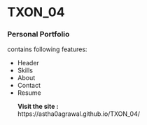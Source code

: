 # TXON_04

<h3> Personal Portfolio </h3>
<p> contains following features:
<ul>
<li>Header</li>
<li>Skills</li>
<li>About</li>
<li>Contact</li>
<li>Resume</li>
</p>
<p> <b> Visit the site :</b> <br> https://astha0agrawal.github.io/TXON_04/ </p>
